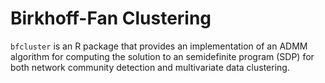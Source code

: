 Birkhoff-Fan Clustering
=======================

`bfcluster` is an R package that provides an implementation of an ADMM
algorithm for computing the solution to an semidefinite program (SDP)
for both network community detection and multivariate data clustering. 